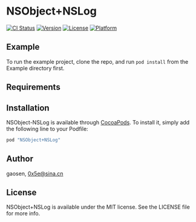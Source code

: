 # NSObject+NSLog

[![CI Status](http://img.shields.io/travis/0x5e/NSObject-NSLog.svg?style=flat)](https://travis-ci.org/0x5e/NSObject-NSLog)
[![Version](https://img.shields.io/cocoapods/v/NSObject+NSLog.svg?style=flat)](http://cocoapods.org/pods/NSObject+NSLog)
[![License](https://img.shields.io/cocoapods/l/NSObject+NSLog.svg?style=flat)](http://cocoapods.org/pods/NSObject+NSLog)
[![Platform](https://img.shields.io/cocoapods/p/NSObject+NSLog.svg?style=flat)](http://cocoapods.org/pods/NSObject+NSLog)

## Example

To run the example project, clone the repo, and run `pod install` from the Example directory first.

## Requirements

## Installation

NSObject-NSLog is available through [CocoaPods](http://cocoapods.org). To install
it, simply add the following line to your Podfile:

```ruby
pod "NSObject+NSLog"
```

## Author

gaosen, 0x5e@sina.cn

## License

NSObject+NSLog is available under the MIT license. See the LICENSE file for more info.
